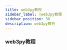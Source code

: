```yaml
---
title: web3py教程
sidebar_label: 🫤web3py教程
sidebar_position: 30
description: web3py教程
---
```


### web3py教程


